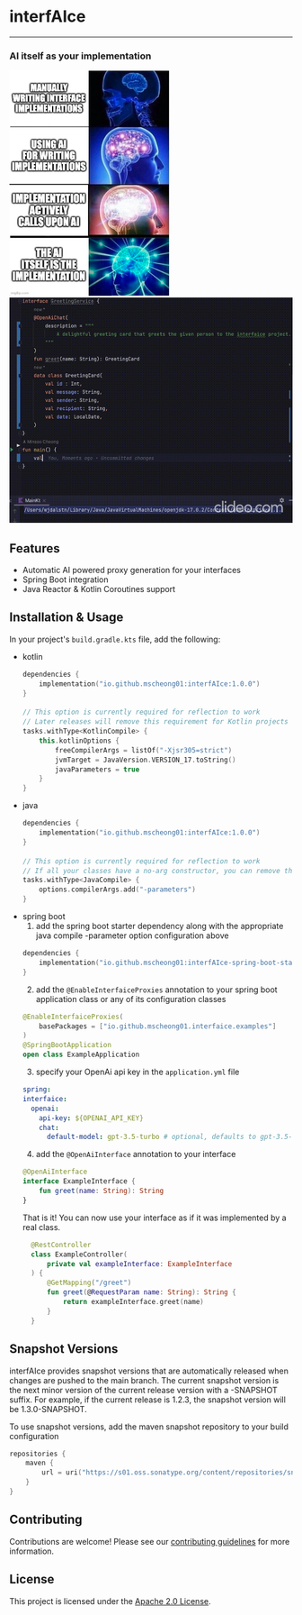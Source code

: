 # interfAIce

----------------

### AI itself as your implementation

<p float="left">
  <img src="interfAIce_brain_meme.png" height="400" />
  <img src="interfaice_demo.gif" height="400" />
</p>

## Features

- Automatic AI powered proxy generation for your interfaces
- Spring Boot integration
- Java Reactor & Kotlin Coroutines support

## Installation & Usage

In your project's `build.gradle.kts` file, add the following:
- kotlin
    ```kotlin
    dependencies {
        implementation("io.github.mscheong01:interfAIce:1.0.0")
    }
    
    // This option is currently required for reflection to work
    // Later releases will remove this requirement for Kotlin projects
    tasks.withType<KotlinCompile> {
        this.kotlinOptions {
            freeCompilerArgs = listOf("-Xjsr305=strict")
            jvmTarget = JavaVersion.VERSION_17.toString()
            javaParameters = true
        }
    }
    ```
- java
    ```kotlin
    dependencies {
        implementation("io.github.mscheong01:interfAIce:1.0.0")
    }
    
    // This option is currently required for reflection to work
    // If all your classes have a no-arg constructor, you can remove this option
    tasks.withType<JavaCompile> {
        options.compilerArgs.add("-parameters")
    }
    ```
- spring boot
  1. add the spring boot starter dependency along with the appropriate java compile -parameter option configuration above
    ```kotlin
    dependencies {
        implementation("io.github.mscheong01:interfAIce-spring-boot-starter:1.0.0")
    }
    ```
  2. add the `@EnableInterfaiceProxies` annotation to your spring boot application class or any of its configuration classes
    ```kotlin
    @EnableInterfaiceProxies(
        basePackages = ["io.github.mscheong01.interfaice.examples"]
    )
    @SpringBootApplication
    open class ExampleApplication
    ```
  3. specify your OpenAi api key in the `application.yml` file
  ```yaml
  spring:
  interfaice:
    openai:
      api-key: ${OPENAI_API_KEY}
      chat:
        default-model: gpt-3.5-turbo # optional, defaults to gpt-3.5-turbo
  ```
  4. add the `@OpenAiInterface` annotation to your interface
    ```kotlin
    @OpenAiInterface
    interface ExampleInterface {
        fun greet(name: String): String
    }
    ```
  That is it! You can now use your interface as if it was implemented by a real class.
  ```kotlin
    @RestController
    class ExampleController(
        private val exampleInterface: ExampleInterface
    ) {
        @GetMapping("/greet")
        fun greet(@RequestParam name: String): String {
            return exampleInterface.greet(name)
        }
    }
    ```

## Snapshot Versions
interfAIce provides snapshot versions that are automatically released when changes are pushed to the main branch.
The current snapshot version is the next minor version of the current release version with a -SNAPSHOT suffix.
For example, if the current release is 1.2.3, the snapshot version will be 1.3.0-SNAPSHOT.

To use snapshot versions, add the maven snapshot repository to your build configuration
```kotlin
repositories {
    maven {
        url = uri("https://s01.oss.sonatype.org/content/repositories/snapshots/")
    }
}
```

## Contributing

Contributions are welcome! Please see our [contributing guidelines](https://github.com/mscheong01/interfAIce/blob/main/CONTRIBUTING.md) for more information.

## License

This project is licensed under the [Apache 2.0 License](https://github.com/mscheong01/interfAIce/blob/main/LICENSE).
